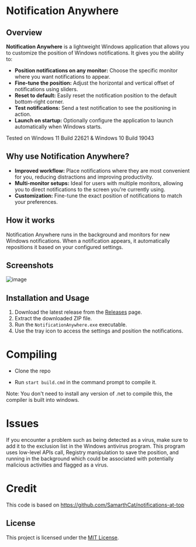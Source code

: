 # Notification Anywhere

## Overview

**Notification Anywhere** is a lightweight Windows application that allows you to customize the position of Windows notifications. It gives you the ability to:

- **Position notifications on any monitor:** Choose the specific monitor where you want notifications to appear.
- **Fine-tune the position:** Adjust the horizontal and vertical offset of notifications using sliders.
- **Reset to default:** Easily reset the notification position to the default bottom-right corner.
- **Test notifications:** Send a test notification to see the positioning in action.
- **Launch on startup:** Optionally configure the application to launch automatically when Windows starts.

Tested on Windows 11 Build 22621 & Windows 10 Build 19043


## Why use Notification Anywhere?

- **Improved workflow:** Place notifications where they are most convenient for you, reducing distractions and improving productivity.
- **Multi-monitor setups:** Ideal for users with multiple monitors, allowing you to direct notifications to the screen you're currently using.
- **Customization:** Fine-tune the exact position of notifications to match your preferences.

## How it works

Notification Anywhere runs in the background and monitors for new Windows notifications. When a notification appears, it automatically repositions it based on your configured settings.

## Screenshots

![image](https://github.com/RoyRiv3r/notifications-anywhere/assets/41067116/317ba268-c553-4788-90c4-92ec68f34745)

## Installation and Usage

1. Download the latest release from the [Releases](https://github.com/RoyRiv3r/notifications-anywhere/releases/tag/1.1) page. 
2. Extract the downloaded ZIP file.
3. Run the `NotificationAnywhere.exe` executable.
4. Use the tray icon to access the settings and position the notifications.

# Compiling

- Clone the repo

- Run `start build.cmd` in the command prompt to compile it.

Note: You don't need to install any version of .net to compile this, the compiler is built into windows.

# Issues

If you encounter a problem such as being detected as a virus, make sure to add it to the exclusion list in the Windows antivirus program. This program uses low-level APIs call, Registry manipulation to save the position, and running in the background which could be associated with potentially malicious activities and flagged as a virus.

# Credit

This code is based on https://github.com/SamarthCat/notifications-at-top

## License

This project is licensed under the [MIT License]().


